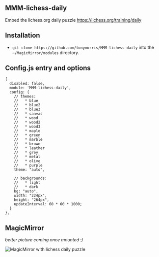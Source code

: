 ## MMM-lichess-daily

Embed the lichess.org daily puzzle https://lichess.org/training/daily

## Installation

* `git clone https://github.com/tonymorris/MMM-lichess-daily` into the `~/MagicMirror/modules` directory.


## Config.js entry and options

    {
      disabled: false,
      module: 'MMM-lichess-daily',
      config: {
        // themes:
        //   * blue
        //   * blue2
        //   * blue3
        //   * canvas
        //   * wood
        //   * wood2
        //   * wood3
        //   * maple
        //   * green
        //   * marble
        //   * brown
        //   * leather
        //   * grey
        //   * metal
        //   * olive
        //   * purple
        theme: "auto",
        
        // backgrounds:
        //   * light
        //   * dark
        bg: "auto",
        width: "224px",
        height: "264px",
        updateInterval: 60 * 60 * 1000;
      }
    },

## MagicMirror

*better picture coming once mounted :)*

<img src="https://i.imgur.com/ukpm9uM.jpg" alt="MagicMirror with lichess daily puzzle"/>
